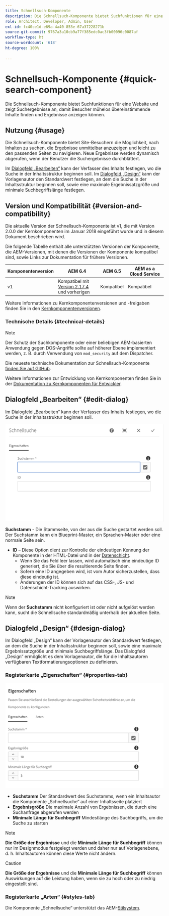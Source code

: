 ```yaml
---
title: Schnellsuch-Komponente
description: Die Schnellsuch-Komponente bietet Suchfunktionen für eine Website und zeigt Suchergebnisse an, damit Besucher die Site durchsuchen und die Ergebnisse filtern können.
role: Architect, Developer, Admin, User
exl-id: fc40ce1d-e69a-4a40-853e-67a37228271b
source-git-commit: 9767a3a10cb9a77f385edc0ac3fb00096c0087af
workflow-type: ht
source-wordcount: '618'
ht-degree: 100%

---
```


# Schnellsuch-Komponente {#quick-search-component}

Die Schnellsuch-Komponente bietet Suchfunktionen für eine Website und zeigt Suchergebnisse an, damit Besucher mühelos übereinstimmende Inhalte finden und Ergebnisse anzeigen können.

## Nutzung {#usage}

Die Schnellsuch-Komponente bietet Site-Besuchern die Möglichkeit, nach Inhalten zu suchen, die Ergebnisse unmittelbar anzuzeigen und leicht zu den passenden Seiten zu navigieren. Neue Ergebnisse werden dynamisch abgerufen, wenn der Benutzer die Suchergebnisse durchblättert.

Im [Dialogfeld „Bearbeiten“](#edit-dialog) kann der Verfasser des Inhalts festlegen, wo die Suche in der Inhaltsstruktur beginnen soll. Im [Dialogfeld „Design“](#design-dialog) kann der Vorlagenautor den Standardwert festlegen, an dem die Suche in der Inhaltsstruktur beginnen soll, sowie eine maximale Ergebnissatzgröße und minimale Suchbegriffslänge festlegen.

## Version und Kompatibilität {#version-and-compatibility}

Die aktuelle Version der Schnellsuch-Komponente ist v1, die mit Version 2.0.0 der Kernkomponenten im Januar 2018 eingeführt wurde und in diesem Dokument beschrieben wird.

Die folgende Tabelle enthält alle unterstützten Versionen der Komponente, die AEM-Versionen, mit denen die Versionen der Komponente kompatibel sind, sowie Links zur Dokumentation für frühere Versionen.

| Komponentenversion | AEM 6.4 | AEM 6.5 | AEM as a Cloud Service |
|--- |--- |--- |---|
| v1 | Kompatibel mit<br>[Version 2.17.4](/help/versions.md) und vorherigen | Kompatibel | Kompatibel |

Weitere Informationen zu Kernkomponentenversionen und -freigaben finden Sie in den [Kernkomponentenversionen](/help/versions.md).

### Technische Details {#technical-details}

>[!NOTE]
>
>Der Schutz der Suchkomponente oder einer beliebigen AEM-basierten Anwendung gegen DOS-Angriffe sollte auf höherer Ebene implementiert werden, z. B. durch Verwendung von `mod_security` auf dem Dispatcher.

Die neueste technische Dokumentation zur Schnellsuch-Komponente [finden Sie auf GitHub](https://adobe.com/go/aem_cmp_tech_search_v1_de).

Weitere Informationen zur Entwicklung von Kernkomponenten finden Sie in der [Dokumentation zu Kernkomponenten für Entwickler](/help/developing/overview.md).

## Dialogfeld „Bearbeiten“ {#edit-dialog}

Im Dialogfeld „Bearbeiten“ kann der Verfasser des Inhalts festlegen, wo die Suche in der Inhaltsstruktur beginnen soll.

![Dialogfeld „Bearbeiten“ der Schnellsuch-Komponente](/help/assets/quick-search-edit.png)

**Suchstamm** - Die Stammseite, von der aus die Suche gestartet werden soll. Der Suchstamm kann ein Blueprint-Master, ein Sprachen-Master oder eine normale Seite sein.
* **ID** – Diese Option dient zur Kontrolle der eindeutigen Kennung der Komponente in der HTML-Datei und in der [Datenschicht](/help/developing/data-layer/overview.md).
   * Wenn Sie das Feld leer lassen, wird automatisch eine eindeutige ID generiert, die Sie über die resultierende Seite finden.
   * Sofern eine ID angegeben wird, ist vom Autor sicherzustellen, dass diese eindeutig ist.
   * Änderungen der ID können sich auf das CSS-, JS- und Datenschicht-Tracking auswirken.

>[!NOTE]
>
>Wenn der **Suchstamm** nicht konfiguriert ist oder nicht aufgelöst werden kann, sucht die Schnellsuche standardmäßig unterhalb der aktuellen Seite.

## Dialogfeld „Design“ {#design-dialog}

Im Dialogfeld „Design“ kann der Vorlagenautor den Standardwert festlegen, an dem die Suche in der Inhaltsstruktur beginnen soll, sowie eine maximale Ergebnissatzgröße und minimale Suchbegriffslänge. Das Dialogfeld „Design“ ermöglicht es dem Vorlagenautor, die für die Inhaltsautoren verfügbaren Textformatierungsoptionen zu definieren.

### Registerkarte „Eigenschaften“ {#properties-tab}

![Dialogfeld „Design“ der Schnellsuch-Komponente](/help/assets/quick-search-design.png)

* **Suchstamm**
Der Standardwert des Suchstamms, wenn ein Inhaltsautor die Komponente „Schnellsuche“ auf einer Inhaltsseite platziert
* **Ergebnisgröße**
Die maximale Anzahl von Ergebnissen, die durch eine Suchanfrage abgerufen werden
* **Minimale Länge für Suchbegriff**
Mindestlänge des Suchbegriffs, um die Suche zu starten

>[!NOTE]
>
>**Die Größe der Ergebnisse** und die **Minimale Länge für Suchbegriff** können nur im Designmodus festgelegt werden und daher nur auf Vorlagenebene, d. h. Inhaltsautoren können diese Werte nicht ändern.

>[!CAUTION]
>
>**Die Größe der Ergebnisse** und die **Minimale Länge für Suchbegriff** können Auswirkungen auf die Leistung haben, wenn sie zu hoch oder zu niedrig eingestellt sind.

### Registerkarte „Arten“ {#styles-tab}

Die Komponente „Schnellsuche“ unterstützt das AEM-[Stilsystem](/help/get-started/authoring.md#component-styling).
